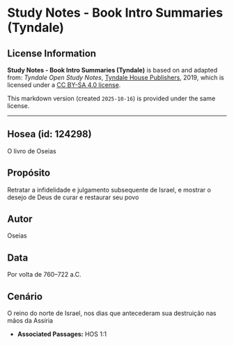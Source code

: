 # Study Notes - Book Intro Summaries (Tyndale)

## License Information

**Study Notes - Book Intro Summaries (Tyndale)** is based on and adapted from: _Tyndale Open Study Notes_, [Tyndale House Publishers](https://tyndaleopenresources.com/), 2019, which is licensed under a [CC BY-SA 4.0 license](https://creativecommons.org/licenses/by-sa/4.0/legalcode.en).

This markdown version (created `2025-10-16`) is provided under the same license.



--------------------------------

## Hosea (id: 124298)

O livro de Oseias

Propósito
---------

Retratar a infidelidade e julgamento subsequente de Israel, e mostrar o desejo de Deus de curar e restaurar seu povo

Autor
-----

Oseias

Data
----

Por volta de 760–722 a.C.

Cenário
-------

O reino do norte de Israel, nos dias que antecederam sua destruição nas mãos da Assíria

* **Associated Passages:** HOS 1:1

